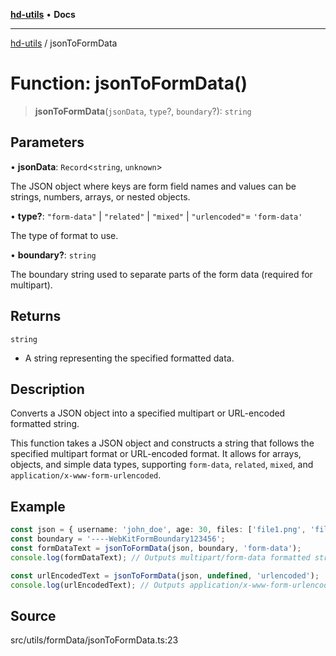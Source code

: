 [**hd-utils**](../README.md) • **Docs**

***

[hd-utils](../globals.md) / jsonToFormData

# Function: jsonToFormData()

> **jsonToFormData**(`jsonData`, `type`?, `boundary`?): `string`

## Parameters

• **jsonData**: `Record`\<`string`, `unknown`\>

The JSON object where keys are form field names 
and values can be strings, numbers, arrays, or nested objects.

• **type?**: `"form-data"` \| `"related"` \| `"mixed"` \| `"urlencoded"`= `'form-data'`

The type of format to use.

• **boundary?**: `string`

The boundary string used to separate parts of the form data (required for multipart).

## Returns

`string`

- A string representing the specified formatted data.

## Description

Converts a JSON object into a specified multipart or URL-encoded formatted string.

This function takes a JSON object and constructs a string that follows the specified
multipart format or URL-encoded format. It allows for arrays, objects, and simple data types,
supporting `form-data`, `related`, `mixed`, and `application/x-www-form-urlencoded`.

## Example

```ts
const json = { username: 'john_doe', age: 30, files: ['file1.png', 'file2.jpg'] };
const boundary = '----WebKitFormBoundary123456';
const formDataText = jsonToFormData(json, boundary, 'form-data');
console.log(formDataText); // Outputs multipart/form-data formatted string

const urlEncodedText = jsonToFormData(json, undefined, 'urlencoded');
console.log(urlEncodedText); // Outputs application/x-www-form-urlencoded string
```

## Source

src/utils/formData/jsonToFormData.ts:23
